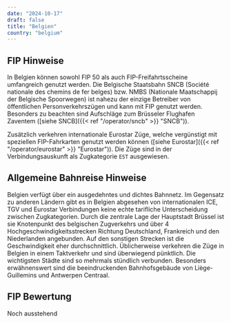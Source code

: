 ```yaml
---
date: "2024-10-17"
draft: false
title: "Belgien"
country: "belgium"
---
```


## FIP Hinweise

In Belgien können sowohl FIP 50 als auch FIP-Freifahrtsscheine umfangreich genutzt werden. Die Belgische Staatsbahn SNCB (Société nationale des chemins de fer belges) bzw. NMBS (Nationale Maatschappij der Belgische Spoorwegen) ist nahezu der einzige Betreiber von öffentlichen Personverkehrszügen und kann mit FIP genutzt werden. Besonders zu beachten sind Aufschläge zum Brüsseler Flughafen Zaventem ([siehe SNCB]({{< ref "/operator/sncb" >}} "SNCB")).

Zusätzlich verkehren internationale Eurostar Züge, welche vergünstigt mit speziellen FIP-Fahrkarten genutzt werden können ([siehe Eurostar]({{< ref "/operator/eurostar" >}} "Eurostar")). Die Züge sind in der Verbindungsauskunft als Zugkategorie `EST` ausgewiesen.

## Allgemeine Bahnreise Hinweise

Belgien verfügt über ein ausgedehntes und dichtes Bahnnetz. Im Gegensatz zu anderen Ländern gibt es in Belgien abgesehen von internationalen ICE, TGV und Eurostar Verbindungen keine echte tarifliche Unterscheidung zwischen Zugkategorien. Durch die zentrale Lage der Hauptstadt Brüssel ist sie Knotenpunkt des belgischen Zugverkehrs und über 4 Hochgeschwindigkeitsstrecken Richtung Deutschland, Frankreich und den Niederlanden angebunden. Auf den sonstigen Strecken ist die Geschwindigkeit eher durchschnittlich. Üblicherweise verkehren die Züge in Belgien in einem Taktverkehr und sind überwiegend pünktlich. Die wichtigsten Städte sind so mehrmals stündlich verbunden. Besonders erwähnenswert sind die beeindruckenden Bahnhofsgebäude von Liège-Guillemins und Antwerpen Centraal.

## FIP Bewertung

Noch ausstehend